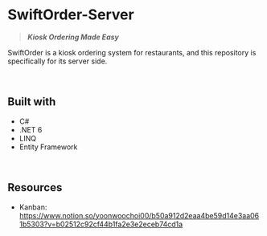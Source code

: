 # SwiftOrder-Server
> ***Kiosk Ordering Made Easy***

SwiftOrder is a kiosk ordering system for restaurants, and this repository is specifically for its server side.

<br>

## Built with
- C#
- .NET 6
- LINQ
- Entity Framework

<br>

## Resources
- Kanban: https://www.notion.so/yoonwoochoi00/b50a912d2eaa4be59d14e3aa061b5303?v=b02512c92cf44b1fa2e3e2eceb74cd1a
